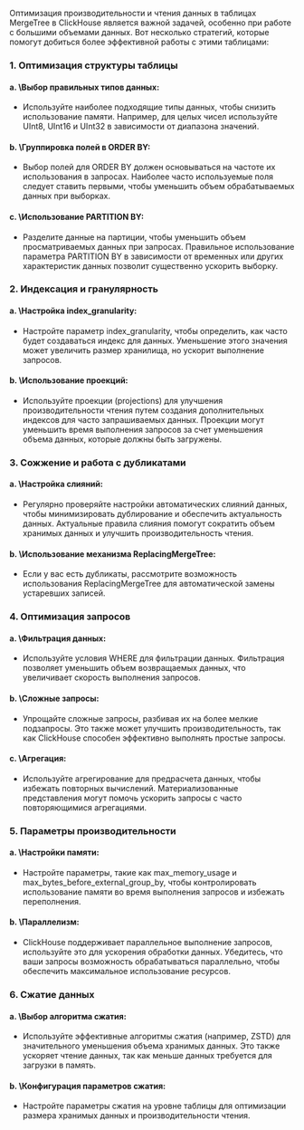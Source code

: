 Оптимизация производительности и чтения данных в таблицах MergeTree в ClickHouse является важной задачей, особенно при работе с большими объемами данных. Вот несколько стратегий, которые помогут добиться более эффективной работы с этими таблицами:

### 1. Оптимизация структуры таблицы

#### a. \Выбор правильных типов данных:
- Используйте наиболее подходящие типы данных, чтобы снизить использование памяти. Например, для целых чисел используйте UInt8, UInt16 и UInt32 в зависимости от диапазона значений.

#### b. \Группировка полей в ORDER BY:
- Выбор полей для ORDER BY должен основываться на частоте их использования в запросах. Наиболее часто используемые поля следует ставить первыми, чтобы уменьшить объем обрабатываемых данных при выборках.

#### c. \Использование PARTITION BY:
- Разделите данные на партиции, чтобы уменьшить объем просматриваемых данных при запросах. Правильное использование параметра PARTITION BY в зависимости от временных или других характеристик данных позволит существенно ускорить выборку.

### 2. Индексация и гранулярность

#### a. \Настройка index_granularity:
- Настройте параметр index_granularity, чтобы определить, как часто будет создаваться индекс для данных. Уменьшение этого значения может увеличить размер хранилища, но ускорит выполнение запросов.

#### b. \Использование проекций:
- Используйте проекции (projections) для улучшения производительности чтения путем создания дополнительных индексов для часто запрашиваемых данных. Проекции могут уменьшить время выполнения запросов за счет уменьшения объема данных, которые должны быть загружены.

### 3. Сожжение и работа с дубликатами

#### a. \Настройка слияний:
- Регулярно проверяйте настройки автоматических слияний данных, чтобы минимизировать дублирование и обеспечить актуальность данных. Актуальные правила слияния помогут сократить объем хранимых данных и улучшить производительность чтения.

#### b. \Использование механизма ReplacingMergeTree:
- Если у вас есть дубликаты, рассмотрите возможность использования ReplacingMergeTree для автоматической замены устаревших записей.

### 4. Оптимизация запросов

#### a. \Фильтрация данных:
- Используйте условия WHERE для фильтрации данных. Фильтрация позволяет уменьшить объем возвращаемых данных, что увеличивает скорость выполнения запросов.

#### b. \Сложные запросы:
- Упрощайте сложные запросы, разбивая их на более мелкие подзапросы. Это также может улучшить производительность, так как ClickHouse способен эффективно выполнять простые запросы.

#### c. \Агрегация:
- Используйте агрегирование для предрасчета данных, чтобы избежать повторных вычислений. Материализованные представления могут помочь ускорить запросы с часто повторяющимися агрегациями.

### 5. Параметры производительности

#### a. \Настройки памяти:
- Настройте параметры, такие как max_memory_usage и max_bytes_before_external_group_by, чтобы контролировать использование памяти во время выполнения запросов и избежать переполнения.

#### b. \Параллелизм:
- ClickHouse поддерживает параллельное выполнение запросов, используйте это для ускорения обработки данных. Убедитесь, что ваши запросы возможность обрабатываться параллельно, чтобы обеспечить максимальное использование ресурсов.

### 6. Сжатие данных

#### a. \Выбор алгоритма сжатия:
- Используйте эффективные алгоритмы сжатия (например, ZSTD) для значительного уменьшения объема хранимых данных. Это также ускоряет чтение данных, так как меньше данных требуется для загрузки в память.

#### b. \Конфигурация параметров сжатия:
- Настройте параметры сжатия на уровне таблицы для оптимизации размера хранимых данных и производительности чтения.

